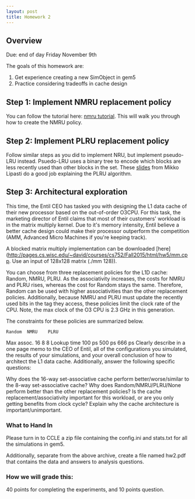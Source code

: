 ```yaml
---
layout: post
title: Homework 2
---
```


## Overview

Due: end of day Friday November 9th

The goals of this homework are:
1. Get experience creating a new SimObject in gem5
2. Practice considering tradeoffs in cache design

## Step 1: Implement NMRU replacement policy

You can follow the tutorial here: [nmru tutorial]({{site.baseurl}}/hws/nmru-tut). This will walk you through how to create the NMRU policy.


## Step 2: Implement PLRU replacement policy

Follow similar steps as you did to implement NRU, but implement pseudo-LRU instead. Psuedo-LRU uses a binary tree to encode which blocks are less recently used than other blocks in the set. These [slides](https://ece752.ece.wisc.edu/lect11-cache-replacement.pdf) from Mikko Lipasti do a good job explaining the PLRU algorithm.

## Step 3: Architectural exploration

This time, the Entil CEO has tasked you with designing the L1 data cache of their new processor based on the out-of-order O3CPU. For this task, the marketing director of Entil claims that most of their customers' workload is in the matrix multiply kernel. Due to it's memory intensity, Entil believe a better cache design could make their processor outperform the competition (AMM, Advanced Micro Machines if you're keeping track).

A blocked matrix multiply implementation can be downloaded [here](http://pages.cs.wisc.edu/~david/courses/cs752/Fall2015/html/hw5/mm.cpp. Use an input of 128x128 matrix (./mm 128)).

You can choose from three replacement policies for the L1D cache: Random, NMRU, PLRU. As the associativity increases, the costs for NMRU and PLRU rises, whereas the cost for Random stays the same. Therefore, Random can be used with higher associativities than the other replacement policies. Additionally, because NMRU and PLRU must update the recently used bits in the tag they access, these policies limit the clock rate of the CPU. Note, the max clock of the O3 CPU is 2.3 GHz in this generation.

The constraints for these policies are summarized below.

 	Random	NMRU	PLRU
Max assoc.	16	8	8
Lookup time	100 ps	500 ps	666 ps
Clearly describe in a one page memo to the CEO of Entil, all of the configurations you simulated, the results of your simulations, and your overall conclusion of how to architect the L1 data cache. Additionally, answer the following specific questions:

Why does the 16-way set-associative cache perform better/worse/similar to the 8-way set-associative cache?
Why does Random/NMRU/PLRU/None perform better than the other replacement policies?
Is the cache replacement/associativity important for this workload, or are you only getting benefits from clock cycle? Explain why the cache architecture is important/unimportant.

### What to Hand In
Please turn in to CCLE a zip file containing the config.ini
and stats.txt for all the simulations in gem5.

Additionally, separate from the above archive, create a file named hw2.pdf
that contains the data and answers to analysis questions.

### How we will grade this:
40 points for completing the experiments, and 10 points question.
